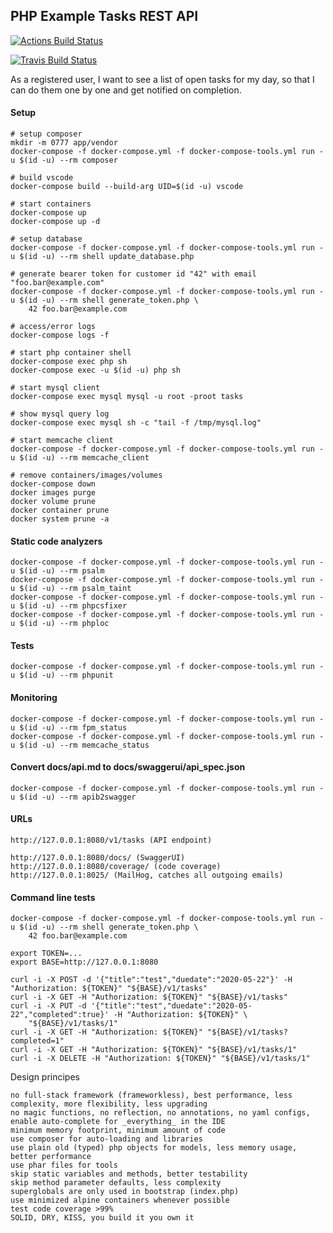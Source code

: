 PHP Example Tasks REST API
------------------------------------

[![Actions Build Status](https://github.com/thomasbley/example_tasks_php/workflows/build/badge.svg?branch=master)](https://github.com/thomasbley/example_tasks_php/actions)

[![Travis Build Status](https://travis-ci.com/thomasbley/example_tasks_php.svg?branch=master)](https://travis-ci.com/thomasbley/example_tasks_php)

As a registered user, I want to see a list of open tasks for my day, so that I can do them one by one and get notified
on completion.

#### Setup

    # setup composer
    mkdir -m 0777 app/vendor
    docker-compose -f docker-compose.yml -f docker-compose-tools.yml run -u $(id -u) --rm composer

    # build vscode
    docker-compose build --build-arg UID=$(id -u) vscode

    # start containers
    docker-compose up
    docker-compose up -d

    # setup database
    docker-compose -f docker-compose.yml -f docker-compose-tools.yml run -u $(id -u) --rm shell update_database.php

    # generate bearer token for customer id "42" with email "foo.bar@example.com"
    docker-compose -f docker-compose.yml -f docker-compose-tools.yml run -u $(id -u) --rm shell generate_token.php \
        42 foo.bar@example.com

    # access/error logs
    docker-compose logs -f

    # start php container shell
    docker-compose exec php sh
    docker-compose exec -u $(id -u) php sh

    # start mysql client
    docker-compose exec mysql mysql -u root -proot tasks

    # show mysql query log
    docker-compose exec mysql sh -c "tail -f /tmp/mysql.log"

    # start memcache client
    docker-compose -f docker-compose.yml -f docker-compose-tools.yml run -u $(id -u) --rm memcache_client

    # remove containers/images/volumes
    docker-compose down
    docker images purge
    docker volume prune
    docker container prune
    docker system prune -a

#### Static code analyzers

    docker-compose -f docker-compose.yml -f docker-compose-tools.yml run -u $(id -u) --rm psalm
    docker-compose -f docker-compose.yml -f docker-compose-tools.yml run -u $(id -u) --rm psalm_taint
    docker-compose -f docker-compose.yml -f docker-compose-tools.yml run -u $(id -u) --rm phpcsfixer
    docker-compose -f docker-compose.yml -f docker-compose-tools.yml run -u $(id -u) --rm phploc

#### Tests

    docker-compose -f docker-compose.yml -f docker-compose-tools.yml run -u $(id -u) --rm phpunit

#### Monitoring

    docker-compose -f docker-compose.yml -f docker-compose-tools.yml run -u $(id -u) --rm fpm_status
    docker-compose -f docker-compose.yml -f docker-compose-tools.yml run -u $(id -u) --rm memcache_status

#### Convert docs/api.md to docs/swaggerui/api_spec.json

    docker-compose -f docker-compose.yml -f docker-compose-tools.yml run -u $(id -u) --rm apib2swagger

#### URLs

    http://127.0.0.1:8080/v1/tasks (API endpoint)

    http://127.0.0.1:8080/docs/ (SwaggerUI)
    http://127.0.0.1:8080/coverage/ (code coverage)
    http://127.0.0.1:8025/ (MailHog, catches all outgoing emails)

#### Command line tests

    docker-compose -f docker-compose.yml -f docker-compose-tools.yml run -u $(id -u) --rm shell generate_token.php \
        42 foo.bar@example.com

    export TOKEN=...
    export BASE=http://127.0.0.1:8080

    curl -i -X POST -d '{"title":"test","duedate":"2020-05-22"}' -H "Authorization: ${TOKEN}" "${BASE}/v1/tasks"
    curl -i -X GET -H "Authorization: ${TOKEN}" "${BASE}/v1/tasks"
    curl -i -X PUT -d '{"title":"test","duedate":"2020-05-22","completed":true}' -H "Authorization: ${TOKEN}" \
        "${BASE}/v1/tasks/1"
    curl -i -X GET -H "Authorization: ${TOKEN}" "${BASE}/v1/tasks?completed=1"
    curl -i -X GET -H "Authorization: ${TOKEN}" "${BASE}/v1/tasks/1"
    curl -i -X DELETE -H "Authorization: ${TOKEN}" "${BASE}/v1/tasks/1"

Design principes

    no full-stack framework (frameworkless), best performance, less complexity, more flexibility, less upgrading
    no magic functions, no reflection, no annotations, no yaml configs, enable auto-complete for _everything_ in the IDE
    minimum memory footprint, minimum amount of code
    use composer for auto-loading and libraries
    use plain old (typed) php objects for models, less memory usage, better performance
    use phar files for tools
    skip static variables and methods, better testability
    skip method parameter defaults, less complexity
    superglobals are only used in bootstrap (index.php)
    use minimized alpine containers whenever possible
    test code coverage >99%
    SOLID, DRY, KISS, you build it you own it
